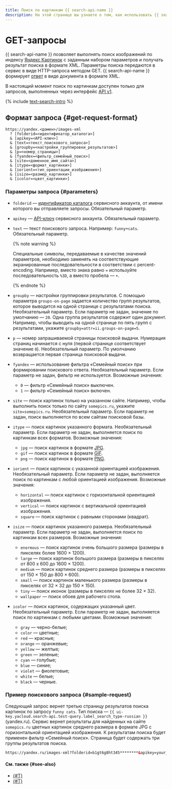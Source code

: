 ```yaml
---
title: Поиск по картинкам {{ search-api-name }}
description: На этой странице вы узнаете о том, как использовать {{ search-api-name }} для отправки поисковых запросов по картинкам и получения поисковой выдачи в формате XML.
---
```


# GET-запросы

{{ search-api-name }} позволяет выполнять поиск изображений по индексу [Яндекс Картинок](https://yandex.ru/images) с заданным набором параметров и получать результат поиска в формате XML. Параметры поиска передаются в сервис в виде HTTP-запроса методом GET. {{ search-api-name }} формирует [ответ](./pic-response.md) в виде документа в формате XML.

В настоящий момент поиск по картинкам доступен только для запросов, выполненных через интерфейс [API v1](./index.md#api-v1).

{% include [text-search-intro](../../_includes/search-api/text-search-intro.md) %}

## Формат запроса {#get-request-format}

```httpget
https://yandex.<домен>/images-xml
  ? [folderid=<идентификатор_каталога>]
  & [apikey=<API-ключ>]
  & [text=<текст_поискового_запроса>]
  & [groupby=<настройки_группировки_результатов>]
  & [p=<номер_страницы>]
  & [fyandex=<фильтр_семейный_поиск>]
  & [site=<доменное_имя_сайта>]
  & [itype=<формат_картинки>]
  & [iorient=<тип_ориентации_изображения>]
  & [isize=<размер_картинки>]
  & [icolor=<цвет_картинки>]
```

### Параметры запроса {#parameters}

* `folderid` — [идентификатор каталога](../../resource-manager/operations/folder/get-id.md) сервисного аккаунта, от имени которого вы отправляете запросы. Обязательный параметр.
* `apikey` — [API-ключ](../../iam/concepts/authorization/api-key.md) сервисного аккаунта. Обязательный параметр.
* `text` — текст поискового запроса. Например: `funny+cats`. Обязательный параметр.

    {% note warning %}

    Специальные символы, передаваемые в качестве значений параметров, необходимо заменять на соответствующие экранированные последовательности в соответствии с percent-encoding. Например, вместо знака равно `=` используйте последовательность `%3D`, а вместо пробела — `+`.

    {% endnote %}

* `groupby` — настройки группировки результатов. С помощью параметра `groups-on-page` задается количество групп результатов, которое выводится на одной странице с результатами поиска. Необязательный параметр. Если параметр не задан, значение по умолчанию — `20`. Одна группа результатов содержит один документ.
    Например, чтобы выводить на одной странице по пять групп с результатами, укажите `groupby=attr=ii.groups-on-page=5`.

* `p` — номер запрашиваемой страницы поисковой выдачи. Нумерация страниц начинается с нуля (первой странице соответствует значение `0`). Необязательный параметр. По умолчанию возвращается первая страница поисковой выдачи.
* `fyandex` — использование фильтра «Семейный поиск» при формировании поискового ответа. Необязательный параметр. Если параметр не задан, фильтр не используется. Возможные значения:
    * `0` — фильтр «Семейный поиск» выключен.
    * `1` — фильтр «Семейный поиск» включен.
* `site` — поиск картинок только на указанном сайте. Например, чтобы выполнить поиск только по сайту `somepics.ru`, укажите `site=somepics.ru`. Необязательный параметр. Если параметр не задан, поиск выполняется по всем сайтам поисковой базы. 
* `itype` — поиск картинок указанного формата. Необязательный параметр. Если параметр не задан, выполняется поиск по картинкам всех форматов. Возможные значения:
    * `jpg` — поиск картинок в формате [JPG](https://ru.wikipedia.org/wiki/JPEG).
    * `gif` — поиск картинок в формате [GIF](https://ru.wikipedia.org/wiki/GIF).
    * `png` — поиск картинок в формате [PNG](https://ru.wikipedia.org/wiki/PNG).

* `iorient` — поиск картинок с указанной ориентацией изображения. Необязательный параметр. Если параметр не задан, выполняется поиск по картинкам с любой ориентацией изображения. Возможные значения:
    * `horizontal` — поиск картинок с горизонтальной ориентацией изображения.
    * `vertical` — поиск картинок с вертикальной ориентацией изображения.
    * `square` — поиск картинок с равными сторонами (квадрат).

* `isize` — поиск картинок указанного размера. Необязательный параметр. Если параметр не задан, выполняется поиск по картинкам всех размеров. Возможные значения:
    * `enormous` — поиск картинок очень большого размера (размеры в пикселях более 1600 × 1200).
    * `large` — поиск картинок большого размера (размеры в пикселях от 800 х 600 до 1600 × 1200).
    * `medium` — поиск картинок среднего размера (размеры в пикселях от 150 × 150 до 800 × 600).
    * `small` — поиск картинок маленького размера (размеры в пикселях от 32 × 32 до 150 × 150).
    * `tiny` — поиск иконок (размеры в пикселях не более 32 × 32).
    * `wallpaper` — поиск обоев для рабочего стола.

* `icolor` — поиск картинок, содержащих указанный цвет. Необязательный параметр. Если параметр не задан, выполняется поиск по картинкам с любыми цветами. Возможные значения:
    * `gray` — черно-белые;
    * `color` — цветные;
    * `red` — красные;
    * `orange` — оранжевые;
    * `yellow` — желтые;
    * `green` — зеленые;
    * `cyan` — голубые;
    * `blue` — синие;
    * `violet` — фиолетовые;
    * `white` — белые;
    * `black` — черные.

### Пример поискового запроса {#sample-request}

Следующий запрос вернет третью страницу результатов поиска картинок по запросу `funny cats`. Тип поиска — `{{ ui-key.yacloud.search-api.test-query.label_search_type-russian }}` (yandex.ru). Сервис вернет результаты для найденных на сайте `somepics.ru` цветных картинок среднего размера в формате JPG с горизонтальной ориентацией изображения. К результатам поиска будет применен фильтр «Семейный поиск». Страница будет содержать три группы результатов поиска.

```html
https://yandex.ru/images-xml?folderid=b1gt6g8ht345********&apikey=your_service_account_API_key********&text=funny+cats&groupby=attr=ii.groups-on-page=3&p=2&fyandex=1&site=somepics.ru&itype=jpg&iorient=horizontal&isize=medium&icolor=color
```

#### См. также {#see-also}

* [{#T}](./pic-response.md)
* [{#T}](../operations/searching.md)
